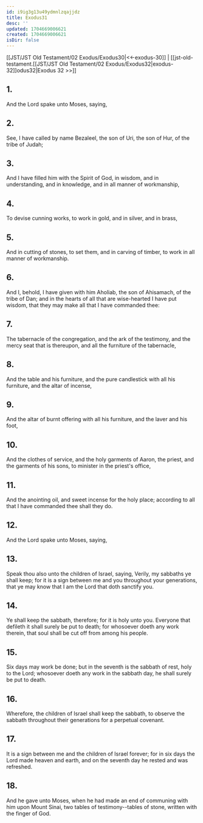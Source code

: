 ```yaml
---
id: i9ig3g13u49ydmnlzqajjdz
title: Exodus31
desc: ''
updated: 1704669006621
created: 1704669006621
isDir: false
---
```

[[JST/JST Old Testament/02 Exodus/Exodus30|<<-exodus-30]] | [[jst-old-testament.[[JST/JST Old Testament/02 Exodus/Exodus32|exodus-32]]odus32|Exodus 32 >>]]
## 1.
And the Lord spake unto Moses, saying,
## 2.
See, I have called by name Bezaleel, the son of Uri, the son of Hur, of the tribe of Judah;
## 3.
And I have filled him with the Spirit of God, in wisdom, and in understanding, and in knowledge, and in all manner of workmanship,
## 4.
To devise cunning works, to work in gold, and in silver, and in brass,
## 5.
And in cutting of stones, to set them, and in carving of timber, to work in all manner of workmanship.
## 6.
And I, behold, I have given with him Aholiab, the son of Ahisamach, of the tribe of Dan; and in the hearts of all that are wise-hearted I have put wisdom, that they may make all that I have commanded thee:
## 7.
The tabernacle of the congregation, and the ark of the testimony, and the mercy seat that is thereupon, and all the furniture of the tabernacle,
## 8.
And the table and his furniture, and the pure candlestick with all his furniture, and the altar of incense,
## 9.
And the altar of burnt offering with all his furniture, and the laver and his foot,
## 10.
And the clothes of service, and the holy garments of Aaron, the priest, and the garments of his sons, to minister in the priest\'s office,
## 11.
And the anointing oil, and sweet incense for the holy place; according to all that I have commanded thee shall they do.
## 12.
And the Lord spake unto Moses, saying,
## 13.
Speak thou also unto the children of Israel, saying, Verily, my sabbaths ye shall keep; for it is a sign between me and you throughout your generations, that ye may know that I am the Lord that doth sanctify you.
## 14.
Ye shall keep the sabbath, therefore; for it is holy unto you. Everyone that defileth it shall surely be put to death; for whosoever doeth any work therein, that soul shall be cut off from among his people.
## 15.
Six days may work be done; but in the seventh is the sabbath of rest, holy to the Lord; whosoever doeth any work in the sabbath day, he shall surely be put to death.
## 16.
Wherefore, the children of Israel shall keep the sabbath, to observe the sabbath throughout their generations for a perpetual covenant.
## 17.
It is a sign between me and the children of Israel forever; for in six days the Lord made heaven and earth, and on the seventh day he rested and was refreshed.
## 18.
And he gave unto Moses, when he had made an end of communing with him upon Mount Sinai, two tables of testimony\--tables of stone, written with the finger of God.

